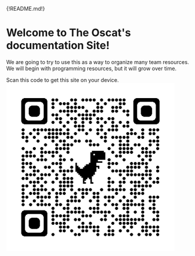 {!README.md!}

# Welcome to The Oscat's documentation Site!

We are going to try to use this as a way to organize many team resources. We will begin with programming resources, but it will grow over time.

Scan this code to get this site on your device.
![](images/qrcode.png)


